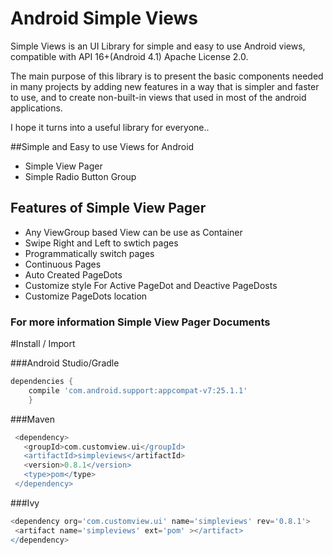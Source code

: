 
# Android Simple Views

Simple Views is an UI Library for simple and easy to use Android views,
compatible with API 16+(Android 4.1) Apache License 2.0.

The main purpose of this library is to present the basic components needed in many projects by adding new features in a way that is simpler and faster to use, and to create non-built-in views that used in most of the android applications.

I hope it turns into a useful library for everyone..

##Simple and Easy to use Views for Android

 - Simple View Pager
 - Simple Radio Button Group


## Features of Simple View Pager

 - Any ViewGroup based View can be use as Container
 - Swipe Right and Left to swtich pages
 - Programmatically switch pages
 - Continuous Pages
 - Auto Created PageDots
 - Customize style For Active PageDot and Deactive PageDosts
 - Customize PageDots location
 

 ### For more information Simple View Pager Documents 


#Install / Import

###Android Studio/Gradle
 ```groovy
 dependencies {
     compile 'com.android.support:appcompat-v7:25.1.1'
     } 
```
###Maven
```groovy
 <dependency>
   <groupId>com.customview.ui</groupId>
   <artifactId>simpleviews</artifactId>
   <version>0.8.1</version>
   <type>pom</type>
 </dependency>
 ```
 
###Ivy
 ```groovy
 <dependency org='com.customview.ui' name='simpleviews' rev='0.8.1'>
  <artifact name='simpleviews' ext='pom' ></artifact>
</dependency>
 ```
